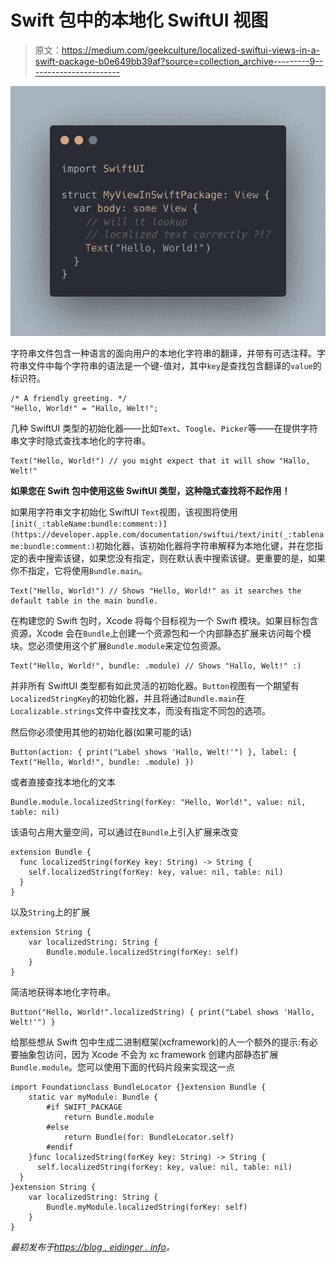 # Swift 包中的本地化 SwiftUI 视图

> 原文：<https://medium.com/geekculture/localized-swiftui-views-in-a-swift-package-b0e649bb39af?source=collection_archive---------9----------------------->

![](img/4f009c452e853746849366032015e0eb.png)

字符串文件包含一种语言的面向用户的本地化字符串的翻译，并带有可选注释。字符串文件中每个字符串的语法是一个键-值对，其中`key`是查找包含翻译的`value`的标识符。

```
/* A friendly greeting. */
"Hello, World!" = "Hallo, Welt!";
```

几种 SwiftUI 类型的初始化器——比如`Text`、`Toogle`、`Picker`等——在提供字符串文字时隐式查找本地化的字符串。

```
Text("Hello, World!") // you might expect that it will show "Hallo, Welt!"
```

**如果您在 Swift 包中使用这些 SwiftUI 类型，这种隐式查找将不起作用！**

如果用字符串文字初始化 SwiftUI `Text`视图，该视图将使用`[init(_:tableName:bundle:comment:)](https://developer.apple.com/documentation/swiftui/text/init(_:tablename:bundle:comment:)`初始化器，该初始化器将字符串解释为本地化键，并在您指定的表中搜索该键，如果您没有指定，则在默认表中搜索该键。更重要的是，如果你不指定，它将使用`Bundle.main`。

```
Text("Hello, World!") // Shows "Hello, World!" as it searches the default table in the main bundle.
```

在构建您的 Swift 包时，Xcode 将每个目标视为一个 Swift 模块。如果目标包含资源，Xcode 会在`Bundle`上创建一个资源包和一个内部静态扩展来访问每个模块。您必须使用这个扩展`Bundle.module`来定位包资源。

```
Text("Hello, World!", bundle: .module) // Shows "Hallo, Welt!" :)
```

并非所有 SwiftUI 类型都有如此灵活的初始化器。`Button`视图有一个期望有`LocalizedStringKey`的初始化器，并且将通过`Bundle.main`在`Localizable.strings`文件中查找文本，而没有指定不同包的选项。

然后你必须使用其他的初始化器(如果可能的话)

```
Button(action: { print("Label shows 'Hallo, Welt!'") }, label: { Text("Hello, World!", bundle: .module) })
```

或者直接查找本地化的文本

```
Bundle.module.localizedString(forKey: "Hello, World!", value: nil, table: nil)
```

该语句占用大量空间，可以通过在`Bundle`上引入扩展来改变

```
extension Bundle {
  func localizedString(forKey key: String) -> String {
    self.localizedString(forKey: key, value: nil, table: nil)
  }
}
```

以及`String`上的扩展

```
extension String {
    var localizedString: String {
        Bundle.module.localizedString(forKey: self)
    }
}
```

简洁地获得本地化字符串。

```
Button("Hello, World!".localizedString) { print("Label shows 'Hallo, Welt!'") }
```

给那些想从 Swift 包中生成二进制框架(xcframework)的人一个额外的提示:有必要抽象包访问，因为 Xcode 不会为 xc framework 创建内部静态扩展`Bundle.module`。您可以使用下面的代码片段来实现这一点

```
import Foundationclass BundleLocator {}extension Bundle {
    static var myModule: Bundle {
        #if SWIFT_PACKAGE
            return Bundle.module
        #else
            return Bundle(for: BundleLocator.self)
        #endif
    }func localizedString(forKey key: String) -> String {
      self.localizedString(forKey: key, value: nil, table: nil)
  }
}extension String {
    var localizedString: String {
        Bundle.myModule.localizedString(forKey: self)
    }
}
```

*最初发布于*[*https://blog . eidinger . info*](https://blog.eidinger.info/localized-swiftui-views-in-a-swift-package)*。*